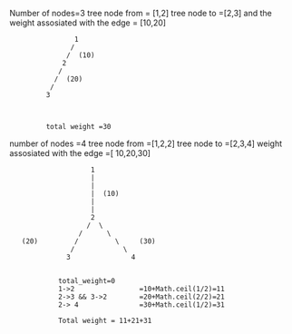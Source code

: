 Number of nodes=3
tree node from = [1,2]
tree node to =[2,3]
and the weight assosiated with the edge = [10,20]



                    1
                   / 
                  /  (10)
                 2
                /
               /  (20)
              /
             3 



             total weight =30



number of nodes =4
tree node from =[1,2,2]
tree node to =[2,3,4]
weight assosiated with the edge  =[ 10,20,30]


                        1
                        |
                        |
                        |  (10)
                        |
                        |
                        2
                       /  \
                     /      \
       (20)         /         \     (30)
                   /            \
                  3               4  


                total_weight=0
                1->2                =10+Math.ceil(1/2)=11
                2->3 && 3->2        =20+Math.ceil(2/2)=21
                2-> 4               =30+Math.ceil(1/2)=31

                Total weight = 11+21+31

        
    